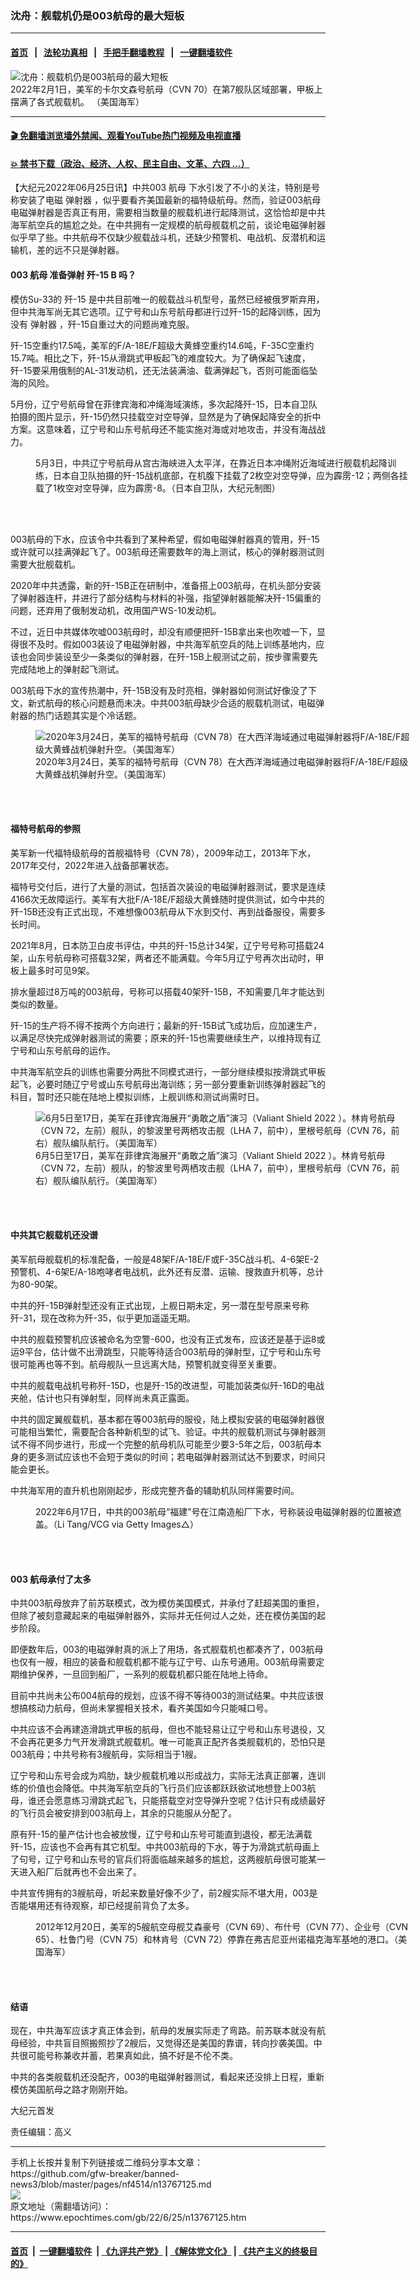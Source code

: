 ### 沈舟：舰载机仍是003航母的最大短板
------------------------

#### [首页](https://github.com/gfw-breaker/banned-news3/blob/master/README.md) &nbsp;&nbsp;|&nbsp;&nbsp; [法轮功真相](https://github.com/begood0513/basic/blob/master/README.md)  &nbsp;&nbsp;|&nbsp;&nbsp; [手把手翻墙教程](https://github.com/gfw-breaker/guides/wiki)  &nbsp;&nbsp;|&nbsp;&nbsp; [一键翻墙软件](https://github.com/gfw-breaker/nogfw/blob/master/README.md)  



<div><img alt="沈舟：舰载机仍是003航母的最大短板" class="attachment-djy_600_400 size-djy_600_400 wp-post-image" src="https://i.epochtimes.com/assets/uploads/2022/06/id13767131-51861138235_14a265245c_k-600x400.jpg"/>
<div class="caption">
 2022年2月1日，美军的卡尔文森号航母（CVN 70）在第7舰队区域部署，甲板上摆满了各式舰载机。 （美国海军）
</div></div><hr/>

#### [ 🎬  免翻墙浏览墙外禁闻、观看YouTube热门视频及电视直播](https://github.com/gfw-breaker/HelloWorld)

#### [ 💥  禁书下载（政治、经济、人权、民主自由、文革、六四 ...）](https://github.com/gfw-breaker/books/blob/master/README.md)

<div><p>
 【大纪元2022年06月25日讯】中共003
 <ok href="https://www.epochtimes.com/gb/tag/%E8%88%AA%E6%AF%8D.html">
  航母
 </ok>
 下水引发了不小的关注，特别是号称安装了电磁
 <ok href="https://www.epochtimes.com/gb/tag/%E5%BC%B9%E5%B0%84%E5%99%A8.html">
  弹射器
 </ok>
 ，似乎要看齐美国最新的福特级航母。然而，验证003航母电磁弹射器是否真正有用，需要相当数量的舰载机进行起降测试，这恰恰却是中共海军航空兵的尴尬之处。在中共拥有一定规模的航母舰载机之前，谈论电磁弹射器似乎早了些。中共航母不仅缺少舰载战斗机，还缺少预警机、电战机、反潜机和运输机，差的远不只是弹射器。
</p>
<h4>
 <strong>
  003
 </strong>
 <strong>
  <ok href="https://www.epochtimes.com/gb/tag/%E8%88%AA%E6%AF%8D.html">
   航母
  </ok>
  准备弹射
  <ok href="https://www.epochtimes.com/gb/tag/%E6%AD%BC-15.html">
   歼-15
  </ok>
  B
 </strong>
 <strong>
  吗？
 </strong>
</h4>
<p>
 模仿Su-33的
 <ok href="https://www.epochtimes.com/gb/tag/%E6%AD%BC-15.html">
  歼-15
 </ok>
 是中共目前唯一的舰载战斗机型号，虽然已经被俄罗斯弃用，但中共海军尚无其它选项。辽宁号和山东号航母都进行过歼-15的起降训练，因为没有
 <ok href="https://www.epochtimes.com/gb/tag/%E5%BC%B9%E5%B0%84%E5%99%A8.html">
  弹射器
 </ok>
 ，歼-15自重过大的问题尚难克服。
</p>
<p>
 歼-15空重约17.5吨，美军的F/A-18E/F超级大黄蜂空重约14.6吨，F-35C空重约15.7吨。相比之下，歼-15从滑跳式甲板起飞的难度较大。为了确保起飞速度，歼-15要采用俄制的AL-31发动机，还无法装满油、载满弹起飞，否则可能面临坠海的风险。
</p>
<p>
 5月份，辽宁号航母曾在菲律宾海和冲绳海域演练，多次起降歼-15，日本自卫队拍摄的图片显示，歼-15仍然只挂载空对空导弹，显然是为了确保起降安全的折中方案。这意味着，辽宁号和山东号航母还不能实施对海或对地攻击，并没有海战战力。
</p>
<figure aria-describedby="caption-attachment-13737888" class="wp-caption aligncenter" id="attachment_13737888" style="width: 600px">
 <ok href="https://i.epochtimes.com/assets/uploads/2022/05/id13737888-CH-J-15-p20220504_01_lighter_text.jpg" target="_blank">
  <img alt="" class="size-large wp-image-13737888" src="https://i.epochtimes.com/assets/uploads/2022/05/id13737888-CH-J-15-p20220504_01_lighter_text-600x398.jpg"/>
 </ok>
 <br/><figcaption class="wp-caption-text" id="caption-attachment-13737888">
  5月3日，中共辽宁号航母从宫古海峡进入太平洋，在靠近日本冲绳附近海域进行舰载机起降训练，日本自卫队拍摄的歼-15战机底部，在机腹下挂载了2枚空对空导弹，应为霹雳-12；两侧各挂载了1枚空对空导弹，应为霹雳-8。（日本自卫队，大纪元制图）
 </figcaption><br/>
</figure><br/>
<p>
 003航母的下水，应该令中共看到了某种希望，假如电磁弹射器真的管用，歼-15或许就可以挂满弹起飞了。003航母还需要数年的海上测试，核心的弹射器测试则需要大批舰载机。
</p>
<p>
 2020年中共透露，新的歼-15B正在研制中，准备搭上003航母，在机头部分安装了弹射器连杆，并进行了部分结构与材料的补强，指望弹射器能解决歼-15偏重的问题，还弃用了俄制发动机，改用国产WS-10发动机。
</p>
<p>
 不过，近日中共媒体吹嘘003航母时，却没有顺便把歼-15B拿出来也吹嘘一下，显得很不及时。假如003装设了电磁弹射器，中共海军航空兵的陆上训练基地内，应该也会同步装设至少一条类似的弹射器，在歼-15B上舰测试之前，按步骤需要先完成陆地上的弹射起飞测试。
</p>
<p>
 003航母下水的宣传热潮中，歼-15B没有及时亮相，弹射器如何测试好像没了下文，新式航母的核心问题悬而未决。中共003航母缺少合适的舰载机测试，电磁弹射器的热门话题其实是个冷话题。
</p>
<figure aria-describedby="caption-attachment-13767136" class="wp-caption aligncenter" id="attachment_13767136" style="width: 600px">
 <ok href="https://i.epochtimes.com/assets/uploads/2022/06/id13767136-49700926606_b8ffa7a1d7_o.jpg" target="_blank">
  <img alt="2020年3月24日，美军的福特号航母（CVN 78）在大西洋海域通过电磁弹射器将F/A-18E/F超级大黄蜂战机弹射升空。（美国海军）" class="size-large wp-image-13767136" src="https://i.epochtimes.com/assets/uploads/2022/06/id13767136-49700926606_b8ffa7a1d7_o-600x400.jpg"/>
 </ok>
 <br/><figcaption class="wp-caption-text" id="caption-attachment-13767136">
  2020年3月24日，美军的福特号航母（CVN 78）在大西洋海域通过电磁弹射器将F/A-18E/F超级大黄蜂战机弹射升空。（美国海军）
 </figcaption><br/>
</figure><br/>
<h4>
 <strong>
  福特号航母的参照
 </strong>
</h4>
<p>
 美军新一代福特级航母的首舰福特号（CVN 78），2009年动工，2013年下水，2017年交付，2022年进入战备部署状态。
</p>
<p>
 福特号交付后，进行了大量的测试，包括首次装设的电磁弹射器测试，要求是连续4166次无故障运行。美军有大批F/A-18E/F超级大黄蜂随时提供测试，如今中共的歼-15B还没有正式出现，不难想像003航母从下水到交付、再到战备服役，需要多长时间。
</p>
<p>
 2021年8月，日本防卫白皮书评估，中共的歼-15总计34架，辽宁号号称可搭载24架，山东号航母称可搭载32架，两者还不能满载。今年5月辽宁号再次出动时，甲板上最多时可见9架。
</p>
<p>
 排水量超过8万吨的003航母，号称可以搭载40架歼-15B，不知需要几年才能达到类似的数量。
</p>
<p>
 歼-15的生产将不得不按两个方向进行；最新的歼-15B试飞成功后，应加速生产，以满足尽快完成弹射器测试的需要；原来的歼-15也需要继续生产，以维持现有辽宁号和山东号航母的运作。
</p>
<p>
 中共海军航空兵的训练也需要分两批不同模式进行，一部分继续模拟按滑跳式甲板起飞，必要时随辽宁号或山东号航母出海训练；另一部分要重新训练弹射器起飞的科目，暂时还只能在陆地上模拟训练，上舰训练和测试尚需时日。
</p>
<figure aria-describedby="caption-attachment-13762513" class="wp-caption aligncenter" id="attachment_13762513" style="width: 600px">
 <ok href="https://i.epochtimes.com/assets/uploads/2022/06/id13762513-220612-N-XB641-0797.jpg" target="_blank">
  <img alt="6月5日至17日，美军在菲律宾海展开“勇敢之盾”演习（Valiant Shield 2022 ）。林肯号航母（CVN 72，左前）舰队，的黎波里号两栖攻击舰（LHA 7，前中），里根号航母（CVN 76，前右）舰队编队航行。（美国海军）" class="size-large wp-image-13762513" src="https://i.epochtimes.com/assets/uploads/2022/06/id13762513-220612-N-XB641-0797-600x400.jpg"/>
 </ok>
 <br/><figcaption class="wp-caption-text" id="caption-attachment-13762513">
  6月5日至17日，美军在菲律宾海展开“勇敢之盾”演习（Valiant Shield 2022 ）。林肯号航母（CVN 72，左前）舰队，的黎波里号两栖攻击舰（LHA 7，前中），里根号航母（CVN 76，前右）舰队编队航行。（美国海军）
 </figcaption><br/>
</figure><br/>
<h4>
 <strong>
  中共其它舰载机还没谱
 </strong>
</h4>
<p>
 美军航母舰载机的标准配备，一般是48架F/A-18E/F或F-35C战斗机、4-6架E-2预警机、4-6架E/A-18咆哮者电战机，此外还有反潜、运输、搜救直升机等，总计为80-90架。
</p>
<p>
 中共的歼-15B弹射型还没有正式出现，上舰日期未定，另一潜在型号原来号称歼-31，现在改称为歼-35，似乎更加遥遥无期。
</p>
<p>
 中共的舰载预警机应该被命名为空警-600，也没有正式发布，应该还是基于运8或运9平台，估计做不出滑跳型，只能等待适合003航母的弹射型，辽宁号和山东号很可能再也等不到。航母舰队一旦远离大陆，预警机就变得至关重要。
</p>
<p>
 中共的舰载电战机号称歼-15D，也是歼-15的改进型，可能加装类似歼-16D的电战夹舱，估计也只有弹射型，同样尚未真正露面。
</p>
<p>
 中共的固定翼舰载机，基本都在等003航母的服役，陆上模拟安装的电磁弹射器很可能相当繁忙，需要配合各种新机型的试飞、验证。中共的舰载机测试与弹射器测试不得不同步进行，形成一个完整的航母机队可能至少要3-5年之后，003航母本身的更多测试应该也不会短于类似的时间；若电磁弹射器测试达不到要求，时间只能会更长。
</p>
<p>
 中共海军用的直升机也刚刚起步，形成完整齐备的辅助机队同样需要时间。
</p>
<figure aria-describedby="caption-attachment-13761942" class="wp-caption aligncenter" id="attachment_13761942" style="width: 600px">
 <ok href="https://i.epochtimes.com/assets/uploads/2022/06/id13761942-GettyImages-1403494187.jpg" target="_blank">
  <img alt="" class="size-large wp-image-13761942" src="https://i.epochtimes.com/assets/uploads/2022/06/id13761942-GettyImages-1403494187-600x401.jpg"/>
 </ok>
 <br/><figcaption class="wp-caption-text" id="caption-attachment-13761942">
  2022年6月17日，中共的003航母“福建”号在江南造船厂下水，号称装设电磁弹射器的位置被遮盖。（Li Tang/VCG via Getty Images△）
 </figcaption><br/>
</figure><br/>
<h4>
 <strong>
  003
 </strong>
 <strong>
  航母承付了太多
 </strong>
</h4>
<p>
 中共003航母放弃了前苏联模式，改为模仿美国模式，并承付了赶超美国的重担，但除了被刻意藏起来的电磁弹射器外，实际并无任何过人之处，还在模仿美国的起步阶段。
</p>
<p>
 即便数年后，003的电磁弹射真的派上了用场，各式舰载机也都凑齐了，003航母也仅有一艘，相应的装备和舰载机都不能与辽宁号、山东号通用。003航母需要定期维护保养，一旦回到船厂，一系列的舰载机都只能在陆地上待命。
</p>
<p>
 目前中共尚未公布004航母的规划，应该不得不等待003的测试结果。中共应该很想搞核动力航母，但尚未掌握相关技术，看齐美国如今只能喊口号。
</p>
<p>
 中共应该不会再建造滑跳式甲板的航母，但也不能轻易让辽宁号和山东号退役，又不会再花更多力气开发滑跳式舰载机。唯一可能真正配齐各类舰载机的，恐怕只是003航母；中共号称有3艘航母，实际相当于1艘。
</p>
<p>
 辽宁号和山东号会成为鸡肋，缺少舰载机难以形成战力，实际无法真正部署，连训练的价值也会降低。中共海军航空兵的飞行员们应该都跃跃欲试地想登上003航母，谁还会愿意练习滑跳式起飞，只能搭载空对空导弹升空呢？估计只有成绩最好的飞行员会被安排到003航母上，其余的只能服从分配了。
</p>
<p>
 原有歼-15的量产估计也会被放慢，辽宁号和山东号可能直到退役，都无法满载歼-15，应该也不会再有其它机型。中共003航母的下水，等于为滑跳式航母画上了句号，辽宁号和山东号的官兵们将面临越来越多的尴尬，这两艘航母很可能某一天进入船厂后就再也不会出来了。
</p>
<p>
 中共宣传拥有的3艘航母，听起来数量好像不少了，前2艘实际不堪大用，003是否能堪用还有待观察，却已经提前背负了太多。
</p>
<figure aria-describedby="caption-attachment-13767148" class="wp-caption aligncenter" id="attachment_13767148" style="width: 600px">
 <ok href="https://i.epochtimes.com/assets/uploads/2022/06/id13767148-8293467239_8798cc998d_k.jpg" target="_blank">
  <img alt="" class="size-large wp-image-13767148" src="https://i.epochtimes.com/assets/uploads/2022/06/id13767148-8293467239_8798cc998d_k-600x367.jpg"/>
 </ok>
 <br/><figcaption class="wp-caption-text" id="caption-attachment-13767148">
  2012年12月20日，美军的5艘航空母舰艾森豪号（CVN 69）、布什号（CVN 77）、企业号（CVN 65）、杜鲁门号（CVN 75）和林肯号（CVN 72）停靠在弗吉尼亚州诺福克海军基地的港口。（美国海军）
 </figcaption><br/>
</figure><br/>
<h4>
 <strong>
  结语
 </strong>
</h4>
<p>
 现在，中共海军应该才真正体会到，航母的发展实际走了弯路。前苏联本就没有航母经验，中共盲目照搬照抄了2艘后，又觉得还是美国的靠谱，转向抄袭美国。中共很可能号称兼收并蓄，若果真如此，搞不好是不伦不类。
</p>
<p>
 中共的各类舰载机还没配齐，003的电磁弹射器测试，看起来还没排上日程，重新模仿美国航母之路才刚刚开始。
</p>
<p>
 大纪元首发
</p>
<p>
 责任编辑：高义
</p>
</div>
<hr/>
手机上长按并复制下列链接或二维码分享本文章：<br/>
https://github.com/gfw-breaker/banned-news3/blob/master/pages/nf4514/n13767125.md <br/>
<a href='https://github.com/gfw-breaker/banned-news3/blob/master/pages/nf4514/n13767125.md'><img src='https://github.com/gfw-breaker/banned-news3/blob/master/pages/nf4514/n13767125.md.png'/></a> <br/>
原文地址（需翻墙访问）：https://www.epochtimes.com/gb/22/6/25/n13767125.htm


------------------------
#### [首页](https://github.com/gfw-breaker/banned-news3/blob/master/README.md) &nbsp;|&nbsp; [一键翻墙软件](https://github.com/gfw-breaker/nogfw/blob/master/README.md) &nbsp;| [《九评共产党》](https://github.com/gfw-breaker/9ping.md/blob/master/README.md#九评之一评共产党是什么) | [《解体党文化》](https://github.com/gfw-breaker/jtdwh.md/blob/master/README.md) | [《共产主义的终极目的》](https://github.com/gfw-breaker/gczydzjmd.md/blob/master/README.md)


<img src='http://gfw-breaker.win/banned-news3/pages/nf4514/n13767125.md' width='0px' height='0px'/>